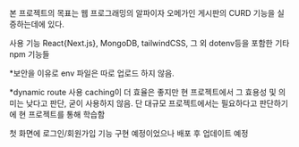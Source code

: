본 프로젝트의 목표는 웹 프로그래밍의 알파이자 오메가인 게시판의 CURD 기능을 실증하는데에 있다.

사용 기능
React{Next.js}, MongoDB, tailwindCSS, 그 외 dotenv등을 포함한 기타 npm 기능들

*보안을 이유로 env 파일은 따로 업로드 하지 않음.

*dynamic route 사용
caching이 더 효율은 좋지만 현 프로젝트에서 그 효용성
및 의미는 낮다고 판단, 굳이 사용하지 않음.
단 대규모 프로젝트에서는 필요하다고 판단하기에
현 프로젝트를 통해 학습함

첫 화면에 로그인/회원가입 기능 구현 예정이었으나 배포 후 업데이트 예정